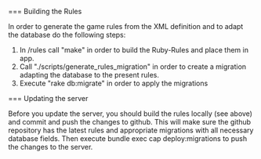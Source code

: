 === Building the Rules

In order to generate the game rules from the XML definition and to adapt the database do the following steps:

1. In /rules call "make" in order to build the Ruby-Rules and place them in app.    
2. Call "./scripts/generate_rules_migration" in order to create a migration adapting the database to the present rules.
3. Execute "rake db:migrate" in order to apply the migrations

=== Updating the server

Before you update the server, you should build the rules locally (see above) and commit and push the changes to github. This will make sure the github repository has the latest rules and appropriate migrations with all necessary database fields. Then execute
  bundle exec cap deploy:migrations
to push the changes to the server.

